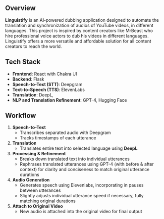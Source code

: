 ## Overview
**Linguistify** is an AI-powered dubbing application designed to automate the translation and synchronization of audios of YouTube videos, in different languages. This project is inspired by content creators like MrBeast who hire professional voice actors to dub his videos in different languages. Linguistify offers a more versatile and affordable solution for all content creators to reach the world.

## Tech Stack
- **Frontend**: React with Chakra UI  
- **Backend**: Flask  
- **Speech-to-Text (STT)**: Deepgram
- **Text-to-Speech (TTS)**: ElevenLabs
- **Translation**: DeepL,
- **NLP and Translation Refinement**: GPT-4, Hugging Face

## Workflow
1. **Speech-to-Text**
   - Transcribes separated audio with Deepgram
   - Tracks timestamps of each utterance
3. **Translation**
   - Translates entire text into selected language using **DeepL**
5. **Processing & Refinement**
   - Breaks down translated text into individual utterances
   - Rephrases translated utterances using GPT-4 (with before & after context) for clarity and conciseness to match original utterance durations
6. **Audio Generation**  
   - Generates speech using Elevenlabs, incorporating in pauses between utterances
   - Slightly adjusts individual utterance speed if necessary, fully matching original durations
7. **Attach to Original Video**  
   - New audio is attached into the original video for final output
